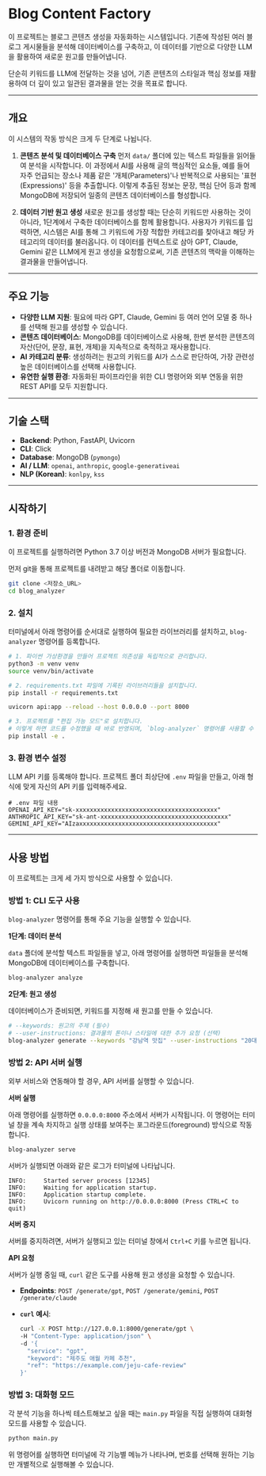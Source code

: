 # Blog Content Factory

이 프로젝트는 블로그 콘텐츠 생성을 자동화하는 시스템입니다. 기존에 작성된 여러 블로그 게시물들을 분석해 데이터베이스를 구축하고, 이 데이터를 기반으로 다양한 LLM을 활용하여 새로운 원고를 만들어냅니다.

단순히 키워드를 LLM에 전달하는 것을 넘어, 기존 콘텐츠의 스타일과 핵심 정보를 재활용하여 더 깊이 있고 일관된 결과물을 얻는 것을 목표로 합니다.

---

## 개요

이 시스템의 작동 방식은 크게 두 단계로 나뉩니다.

1.  **콘텐츠 분석 및 데이터베이스 구축**
    먼저 `data/` 폴더에 있는 텍스트 파일들을 읽어들여 분석을 시작합니다. 이 과정에서 AI를 사용해 글의 핵심적인 요소들, 예를 들어 자주 언급되는 장소나 제품 같은 '개체(Parameters)'나 반복적으로 사용되는 '표현(Expressions)' 등을 추출합니다. 이렇게 추출된 정보는 문장, 핵심 단어 등과 함께 MongoDB에 저장되어 일종의 콘텐츠 데이터베이스를 형성합니다.

2.  **데이터 기반 원고 생성**
    새로운 원고를 생성할 때는 단순히 키워드만 사용하는 것이 아니라, 1단계에서 구축한 데이터베이스를 함께 활용합니다. 사용자가 키워드를 입력하면, 시스템은 AI를 통해 그 키워드에 가장 적합한 카테고리를 찾아내고 해당 카테고리의 데이터를 불러옵니다. 이 데이터를 컨텍스트로 삼아 GPT, Claude, Gemini 같은 LLM에게 원고 생성을 요청함으로써, 기존 콘텐츠의 맥락을 이해하는 결과물을 만들어냅니다.

---

## 주요 기능

-   **다양한 LLM 지원**: 필요에 따라 GPT, Claude, Gemini 등 여러 언어 모델 중 하나를 선택해 원고를 생성할 수 있습니다.
-   **콘텐츠 데이터베이스**: MongoDB를 데이터베이스로 사용해, 한번 분석한 콘텐츠의 자산(단어, 문장, 표현, 개체)을 지속적으로 축적하고 재사용합니다.
-   **AI 카테고리 분류**: 생성하려는 원고의 키워드를 AI가 스스로 판단하여, 가장 관련성 높은 데이터베이스를 선택해 사용합니다.
-   **유연한 실행 환경**: 자동화된 파이프라인을 위한 CLI 명령어와 외부 연동을 위한 REST API를 모두 지원합니다.

---

## 기술 스택

-   **Backend**: Python, FastAPI, Uvicorn
-   **CLI**: Click
-   **Database**: MongoDB (`pymongo`)
-   **AI / LLM**: `openai`, `anthropic`, `google-generativeai`
-   **NLP (Korean)**: `konlpy`, `kss`

---

## 시작하기

### 1. 환경 준비

이 프로젝트를 실행하려면 Python 3.7 이상 버전과 MongoDB 서버가 필요합니다.

먼저 git을 통해 프로젝트를 내려받고 해당 폴더로 이동합니다.

```bash
git clone <저장소_URL>
cd blog_analyzer
```

### 2. 설치

터미널에서 아래 명령어를 순서대로 실행하여 필요한 라이브러리를 설치하고, `blog-analyzer` 명령어를 등록합니다.

```bash
# 1. 파이썬 가상환경을 만들어 프로젝트 의존성을 독립적으로 관리합니다.
python3 -m venv venv
source venv/bin/activate

# 2. requirements.txt 파일에 기록된 라이브러리들을 설치합니다.
pip install -r requirements.txt

uvicorn api:app --reload --host 0.0.0.0 --port 8000

# 3. 프로젝트를 "편집 가능 모드"로 설치합니다.
# 이렇게 하면 코드를 수정했을 때 바로 반영되며, `blog-analyzer` 명령어를 사용할 수 있게 됩니다.
pip install -e .
```

### 3. 환경 변수 설정

LLM API 키를 등록해야 합니다. 프로젝트 폴더 최상단에 `.env` 파일을 만들고, 아래 형식에 맞게 자신의 API 키를 입력해주세요.

```
# .env 파일 내용
OPENAI_API_KEY="sk-xxxxxxxxxxxxxxxxxxxxxxxxxxxxxxxxxxxxxxxx"
ANTHROPIC_API_KEY="sk-ant-xxxxxxxxxxxxxxxxxxxxxxxxxxxxxxxxxxxx"
GEMINI_API_KEY="AIzaxxxxxxxxxxxxxxxxxxxxxxxxxxxxxxxxxxxxxxx"
```

---

## 사용 방법

이 프로젝트는 크게 세 가지 방식으로 사용할 수 있습니다.

### 방법 1: CLI 도구 사용

`blog-analyzer` 명령어를 통해 주요 기능을 실행할 수 있습니다.

**1단계: 데이터 분석**

`data` 폴더에 분석할 텍스트 파일들을 넣고, 아래 명령어를 실행하면 파일들을 분석해 MongoDB에 데이터베이스를 구축합니다.

```bash
blog-analyzer analyze
```

**2단계: 원고 생성**

데이터베이스가 준비되면, 키워드를 지정해 새 원고를 만들 수 있습니다.

```bash
# --keywords: 원고의 주제 (필수)
# --user-instructions: 결과물의 톤이나 스타일에 대한 추가 요청 (선택)
blog-analyzer generate --keywords "강남역 맛집" --user-instructions "20대 여성이 좋아할 만한 트렌디한 곳으로 추천해줘"
```

### 방법 2: API 서버 실행

외부 서비스와 연동해야 할 경우, API 서버를 실행할 수 있습니다.

**서버 실행**

아래 명령어를 실행하면 `0.0.0.0:8000` 주소에서 서버가 시작됩니다. 이 명령어는 터미널 창을 계속 차지하고 실행 상태를 보여주는 포그라운드(foreground) 방식으로 작동합니다.

```bash
blog-analyzer serve
```

서버가 실행되면 아래와 같은 로그가 터미널에 나타납니다.
```
INFO:     Started server process [12345]
INFO:     Waiting for application startup.
INFO:     Application startup complete.
INFO:     Uvicorn running on http://0.0.0.0:8000 (Press CTRL+C to quit)
```

**서버 중지**

서버를 중지하려면, 서버가 실행되고 있는 터미널 창에서 `Ctrl+C` 키를 누르면 됩니다.

**API 요청**

서버가 실행 중일 때, `curl` 같은 도구를 사용해 원고 생성을 요청할 수 있습니다.

-   **Endpoints**: `POST /generate/gpt`, `POST /generate/gemini`, `POST /generate/claude`
-   **`curl` 예시**:

    ```bash
    curl -X POST http://127.0.0.1:8000/generate/gpt \
    -H "Content-Type: application/json" \
    -d '{
      "service": "gpt",
      "keyword": "제주도 애월 카페 추천",
      "ref": "https://example.com/jeju-cafe-review"
    }'
    ```

### 방법 3: 대화형 모드

각 분석 기능을 하나씩 테스트해보고 싶을 때는 `main.py` 파일을 직접 실행하여 대화형 모드를 사용할 수 있습니다.

```bash
python main.py
```

위 명령어를 실행하면 터미널에 각 기능별 메뉴가 나타나며, 번호를 선택해 원하는 기능만 개별적으로 실행해볼 수 있습니다.
